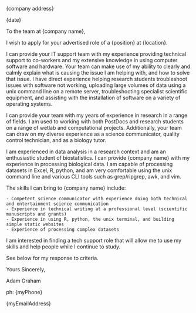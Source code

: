 {company address}

{date}

To the team at {company name},

I wish to apply for your advertised role of a {position} at {location}. 

I can provide your IT support team with my experience providing technical support to co-workers and my extensive knowledge in using computer software and hardware. Your team can make use of my ability to clearly and calmly explain what is causing the issue I am helping with, and how to solve that issue. I have direct experience helping research students troubleshoot issues with software not working, uploading large volumes of data using a unix command line on a remote server, troubleshooting specialist scientific equipment, and assisting with the installation of software on a variety of operating systems.

I can provide your team with my years of experience in research in a range of fields. I am used to working with both PostDocs and research students on a range of wetlab and computational projects. Additionally, your team can draw on my diverse experience as a science communicator, quality control technician, and as a biology tutor.

I am experienced in data analysis in a research context and am an enthusiastic student of biostatistics. I can provide {company name} with my experience in processing biological data. I am capable of processing datasets in Excel, R, python, and am very comfortable using the unix command line and various CLI tools such as grep/ripgrep, awk, and vim.

The skills I can bring to {company name} include:

    - Competent science communicator with experience doing both technical and entertainment science communication 
    - Experience in technical writing at a professional level (scientific manuscripts and grants)
    - Experience in using R, python, the unix terminal, and building simple static websites
    - Experience of processing complex datasets

I am interested in finding a tech support role that will allow me to use my skills and help people while I continue to study.

See below for my response to criteria.

Yours Sincerely,

Adam Graham

ph: {myPhone}

{myEmailAddress}
